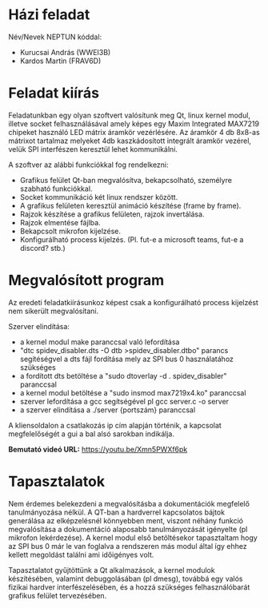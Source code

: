 # Házi feladat

Név/Nevek NEPTUN kóddal:
- Kurucsai András (WWEI3B)
- Kardos Martin (FRAV6D)

# Feladat kiírás
Feladatunkban egy olyan szoftvert valósítunk meg Qt, linux kernel modul, illetve socket felhasználásával amely képes egy Maxim Integrated MAX7219 chipeket használó LED mátrix áramkör vezérlésére.
Az áramkör 4 db 8x8-as mátrixot tartalmaz melyeket 4db kaszkádosított integrált áramkör vezérel, velük SPI interfészen keresztül lehet kommunikálni.

A szoftver az alábbi funkciókkal fog rendelkezni:
* Grafikus felület Qt-ban megvalósítva, bekapcsolható, személyre szabható funkciókkal.
* Socket kommunikáció két linux rendszer között.
* A grafikus felületen keresztül animáció készítése (frame by frame).
* Rajzok készítése a grafikus felületen, rajzok invertálása.
* Rajzok elmentése fájlba.
* Bekapcsolt mikrofon kijelzése.
* Konfigurálható process kijelzés. (Pl. fut-e a microsoft teams, fut-e a discord? stb.)
# Megvalósított program
Az eredeti feladatkiírásunkoz képest csak a konfigurálható process kijelzést nem sikerült megvalósítani.

Szerver elindítása:
* a kernel modul make paranccsal való lefordítása
* "dtc spidev_disabler.dts -O dtb >spidev_disabler.dtbo" parancs segítéségvel a dts fájl fordítása mely az SPI bus 0 használatához szükséges
* a fordított dts betöltése a "sudo dtoverlay -d . spidev_disabler" paranccsal
* a kernel modul betöltése a "sudo insmod max7219x4.ko" paranccsal
* szerver lefordítása a gcc segítségével pl gcc server.c -o server
* a szerver elindítása a ./server {portszám} paranccsal

A kliensoldalon a csatlakozás ip cím alapján történik, a kapcsolat megfelelőségét a gui a bal alsó sarokban indikálja.

**Bemutató videó URL:**
https://youtu.be/Xmn5PWXf6pk

# Tapasztalatok

Nem érdemes belekezdeni a megvalósításba a dokumentációk megfelelő tanulmányozása nélkül.
A QT-ban a hardverrel kapcsolatos bájtok generálása az elképzelésnél könnyebben ment, viszont néhány funkció megvalósítása a dokumentáció alaposabb tanulmányozását igényelte (pl mikrofon lekérdezése).
A kernel modul első betöltésekor tapasztaltam hogy az SPI bus 0 már le van foglalva a rendszeren más modul által így ehhez kellett megoldást találni ami időigényes volt.

Tapasztalatot gyűjtöttünk a Qt alkalmazások, a kernel modulok készítésében, valamint debuggolásában (pl dmesg), továbbá egy valós fizikai hardver interfészelésében, és a hozzá szükséges felhasználóbarát grafikus felület tervezésében.
